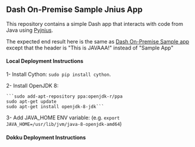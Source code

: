 ## Dash On-Premise Sample Jnius App

This repository contains a simple Dash app that interacts with code from Java using [Pyjnius](http://pyjnius.readthedocs.io/en/latest/).

The expected end result here is the same as [Dash On-Premise Sample app](https://github.com/plotly/dash-on-premise-sample-app) except that the header is "This is JAVAAA!" instead of "Sample App"

#### Local Deployment Instructions

1- Install Cython: `sudo pip install cython`.

2- Install OpenJDK 8:

	```sudo add-apt-repository ppa:openjdk-r/ppa
	sudo apt-get update
	sudo apt-get install openjdk-8-jdk```

3- Add JAVA_HOME ENV variable: (e.g. `export JAVA_HOME=/usr/lib/jvm/java-8-openjdk-amd64`)

#### Dokku Deployment Instructions

